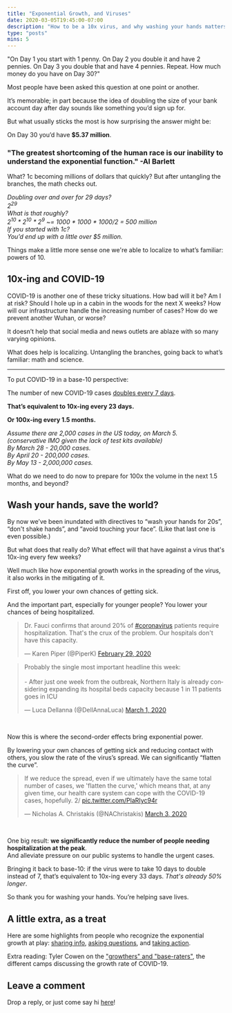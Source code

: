 ```yaml
---
title: "Exponential Growth, and Viruses"
date: 2020-03-05T19:45:00-07:00
description: "How to be a 10x virus, and why washing your hands matters..."
type: "posts"
mins: 5
---
```


"On Day 1 you start with 1 penny.  On Day 2 you double it and have 2 pennies.  On Day 3 you double that and have 4 pennies.  Repeat.  How much money do you have on Day 30?"

Most people have been asked this question at one point or another. 

It’s memorable; in part because the idea of doubling the size of your bank account day after day sounds like something you’d sign up for.  

But what usually sticks the most is how surprising the answer might be:

On Day 30 you’d have **$5.37 million**.  

### "The greatest shortcoming of the human race is our inability to understand the exponential function." -Al Barlett

What?  1c becoming millions of dollars that quickly?  But after untangling the branches, the math checks out.

_Doubling over and over for 29 days?_  
_2<sup>29</sup>_  
_What is that roughly?_  
_2<sup>10</sup> * 2<sup>10</sup> * 2<sup>9</sup> ~= 1000 * 1000 * 1000/2 = 500 million_  
_If you started with 1c?_  
_You’d end up with a little over $5 million._  

Things make a little more sense one we're able to localize to what’s familiar: powers of 10.  

## 10x-ing and COVID-19
COVID-19 is another one of these tricky situations.  How bad will it be?  Am I at risk?  Should I hole up in a cabin in the woods for the next X weeks?  How will our infrastructure handle the increasing number of cases?  How do we prevent another Wuhan, or worse?

It doesn’t help that social media and news outlets are ablaze with so many varying opinions.  

What does help is localizing.  Untangling the branches, going back to what’s familiar: math and science.

<hr>

To put COVID-19 in a base-10 perspective:

The number of new COVID-19 cases [doubles every 7 days](https://twitter.com/trvrb/status/1234401547364122625).

**That’s equivalent to 10x-ing every 23 days.**

**Or 100x-ing every 1.5 months.**

_Assume there are 2,000 cases in the US today, on March 5._  
_(conservative IMO given the lack of test kits available)_  
_By March 28 - 20,000 cases._  
_By April 20 - 200,000 cases._  
_By May 13 - 2,000,000 cases._

What do we need to do now to prepare for 100x the volume in the next 1.5 months, and beyond?

## Wash your hands, save the world?
By now we’ve been inundated with directives to “wash your hands for 20s”, “don't shake hands”, and “avoid touching your face”.  (Like that last one is even possible.)

But what does that really do?  What effect will that have against a virus that's 10x-ing every few weeks?

Well much like how exponential growth works in the spreading of the virus, it also works in the mitigating of it.

First off, you lower your own chances of getting sick.

And the important part, especially for younger people? You lower your chances of being hospitalized.

<blockquote class="twitter-tweet"><p lang="en" dir="ltr">Dr. Fauci confirms that around 20% of <a href="https://twitter.com/hashtag/coronavirus?src=hash&amp;ref_src=twsrc%5Etfw">#coronavirus</a> patients require hospitalization. That&#39;s the crux of the problem. Our hospitals don&#39;t have this capacity.</p>&mdash; Karen Piper (@PiperK) <a href="https://twitter.com/PiperK/status/1233846607419977728?ref_src=twsrc%5Etfw">February 29, 2020</a></blockquote> <script async src="https://platform.twitter.com/widgets.js" charset="utf-8"></script>

<blockquote class="twitter-tweet"><p lang="en" dir="ltr">Probably the single most important headline this week:<br><br>- After just one week from the outbreak, Northern Italy is already considering expanding its hospital beds capacity because 1 in 11 patients goes in ICU</p>&mdash; Luca Dellanna (@DellAnnaLuca) <a href="https://twitter.com/DellAnnaLuca/status/1233938781616521216?ref_src=twsrc%5Etfw">March 1, 2020</a></blockquote> <script async src="https://platform.twitter.com/widgets.js" charset="utf-8"></script>

<br>

Now this is where the second-order effects bring exponential power.

By lowering your own chances of getting sick and reducing contact with others, you slow the rate of the virus’s spread.  We can significantly “flatten the curve”.

<blockquote class="twitter-tweet"><p lang="en" dir="ltr">If we reduce the spread, even if we ultimately have the same total number of cases, we &#39;flatten the curve,&#39; which means that, at any given time, our health care system can cope with the COVID-19 cases, hopefully. 2/ <a href="https://t.co/PlaRIyc94r">pic.twitter.com/PlaRIyc94r</a></p>&mdash; Nicholas A. Christakis (@NAChristakis) <a href="https://twitter.com/NAChristakis/status/1234815826345197568?ref_src=twsrc%5Etfw">March 3, 2020</a></blockquote> <script async src="https://platform.twitter.com/widgets.js" charset="utf-8"></script>

<br>

One big result: **we significantly reduce the number of people needing hospitalization at the peak**.  
And alleviate pressure on our public systems to handle the urgent cases.

Bringing it back to base-10: if the virus were to take 10 days to double instead of 7, that’s equivalent to 10x-ing every 33 days.  _That's already 50% longer_.

So thank you for washing your hands.  You’re helping save lives.

## A little extra, as a treat
Here are some highlights from people who recognize the exponential growth at play: [sharing info](https://twitter.com/balajis/status/1235061303334625280), [asking questions](https://twitter.com/diviacaroline/status/1234316133060116481), and [taking action](https://twitter.com/Seattle2019nCov/status/1235359313171898370).

Extra reading: Tyler Cowen on the ["growthers" and "base-raters"](https://www.bloomberg.com/opinion/articles/2020-03-03/how-fast-will-the-new-coronavirus-spread-two-sides-of-the-debate), the different camps discussing the growth rate of COVID-19.

## Leave a comment
Drop a reply, or just come say hi [here](https://twitter.com/billyisyoung/status/1235775930385252355)!
